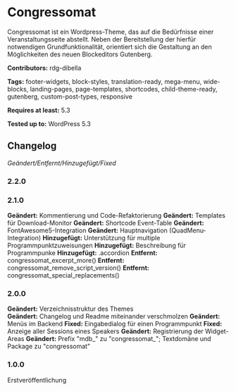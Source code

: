 # Congressomat
Congressomat ist ein Wordpress-Theme, das auf die Bedürfnisse einer Veranstaltungsseite abstellt. Neben der Bereitstellung der hierfür notwendigen Grundfunktionalität, orientiert sich die Gestaltung an den Möglichkeiten des neuen Blockeditors Gutenberg.

__Contributors:__ rdg-dibella

__Tags:__  footer-widgets, block-styles, translation-ready, mega-menu, wide-blocks, landing-pages, page-templates, shortcodes, child-theme-ready, gutenberg, custom-post-types, responsive

__Requires at least:__ 5.3  

__Tested up to:__ WordPress 5.3  


## Changelog
*Geändert/Entfernt/Hinzugefügt/Fixed*

### 2.2.0

### 2.1.0
**Geändert:** Kommentierung und Code-Refaktorierung
**Geändert:** Templates für Download-Monitor
**Geändert:** Shortcode Event-Table
**Geändert:** FontAwesome5-Integration
**Geändert:** Hauptnavigation (QuadMenu-Integration)
**Hinzugefügt:** Unterstützung für multiple Programmpunktzuweisungen
**Hinzugefügt:** Beschreibung für Programmpunke
**Hinzugefügt:** .accordion
**Entfernt:** congressomat_excerpt_more()
**Entfernt:** congressomat_remove_script_version()
**Entfernt:** congressomat_special_replacements()

### 2.0.0
**Geändert:** Verzeichnisstruktur des Themes  
**Geändert:** Changelog und Readme miteinander verschmolzen
**Geändert:** Menüs im Backend
**Fixed:** Eingabedialog für einen Programmpunkt
**Fixed:** Anzeige aller Sessions eines Speakers
**Geändert:** Registrierung der Widget-Areas
**Geändert:** Prefix "mdb_" zu "congressomat_"; Textdomäne und Package zu "congressomat"

### 1.0.0
Erstveröffentlichung
